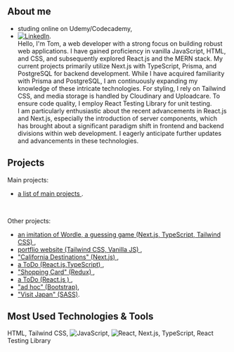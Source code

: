## About me
- studing online on Udemy/Codecademy, 
- [![LinkedIn][linkedin-shield]][linkedin-url].
  <br/>
Hello, I'm Tom, a web developer with a strong focus on building robust web applications. I have gained proficiency in vanilla JavaScript, HTML, and CSS, and subsequently explored React.js and the MERN stack. My current projects primarily utilize Next.js with TypeScript, Prisma, and PostgreSQL for backend development. While I have acquired familiarity with Prisma and PostgreSQL, I am continuously expanding my knowledge of these intricate technologies. For styling, I rely on Tailwind CSS, and media storage is handled by Cloudinary and Uploadcare. To ensure code quality, I employ React Testing Library for unit testing.
<br/> I am particularly enthusiastic about the recent advancements in React.js and Next.js, especially the introduction of server components, which has brought about a significant paradigm shift in frontend and backend divisions within web development. I eagerly anticipate further updates and advancements in these technologies.




## Projects
Main projects: 
- <a href="https://projects-online.vercel.app/#secondPage"   target="_blank"> a list of main projects </a>.
<br/>

Other projects:
-  <a href="https://github.com/spatulatom/nextjs-wordle-new-york-times-game#readme" target="_blank"> an imitation of Wordle, a  guessing game (Next.js, TypeScript, Tailwind CSS) </a>,
- <a href="https://github.com/spatulatom/projects-online#readme">  portflio website (Tailwind CSS, Vanilla JS) </a>, 
-  <a href="https://github.com/spatulatom/react-next-california-destinations#readme"> "California Destinations" (Next.js) </a>,
- <a href="https://github.com/spatulatom/todo-reactjs-typescript/tree/master#readme-top">  a ToDo (React.js,TypeScript) </a>,
-  <a href ="https://github.com/spatulatom/shopping-card-reactjs#readme"> "Shopping Card" (Redux) </a>,
-  <a href="https://github.com/spatulatom/todo-reactjs#readme"> a ToDo (React.js ) </a>,
-  <a href="https://github.com/spatulatom/bootstrap-demo-website#readme-top"> "ad hoc" (Bootstrap)</a>,
- <a href="https://github.com/spatulatom/sass-project#readme-top"> "Visit Japan"  (SASS)</a>.

   


## Most Used Technologies & Tools
HTML, Tailwind CSS,
![JavaScript](https://img.shields.io/badge/-JavaScript-black?style=flat-square&logo=javascript),
![React](https://img.shields.io/badge/-React-black?style=flat-square&logo=react),
Next.js, TypeScript, React Testing Library


<!-- MARKDOWN LINKS & IMAGES -->

[linkedin-shield]: https://img.shields.io/badge/-LinkedIn-black.svg?style=for-the-badge&logo=linkedin&colorB=555
[linkedin-url]: https://www.linkedin.com/in/tomasz-s-069249244/
